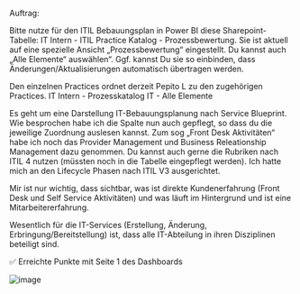 Auftrag:

Bitte nutze für den ITIL Bebauungsplan in Power BI diese Sharepoint-Tabelle: IT Intern - ITIL Practice Katalog - Prozessbewertung. 
Sie ist aktuell auf eine spezielle Ansicht „Prozessbewertung“ eingestellt. Du kannst auch „Alle Elemente“ auswählen“.
Ggf. kannst Du sie so einbinden, dass Änderungen/Aktualisierungen automatisch übertragen werden.

Den einzelnen Practices ordnet derzeit Pepito L zu den zugehörigen Practices.
IT Intern - Prozesskatalog IT - Alle Elemente

Es geht um eine Darstellung IT-Bebauungsplanung nach Service Blueprint.
Wie besprochen habe ich die Spalte nun auch gepflegt, so dass du die jeweilige Zuordnung auslesen kannst.
Zum sog „Front Desk Aktivitäten“ habe ich noch das Provider Management und Business Releationship Management dazu genommen. 
Du kannst auch gerne die Rubriken nach ITIL 4 nutzen (müssten noch in die Tabelle eingepflegt werden). Ich hatte mich an den Lifecycle Phasen nach ITIL V3 ausgerichtet. 

Mir ist nur wichtig, dass sichtbar, was ist direkte Kundenerfahrung (Front Desk und Self Service Aktivitäten) und was läuft im Hintergrund und ist eine Mitarbeitererfahrung.

Wesentlich für die IT-Services (Erstellung, Änderung, Erbringung/Bereitstellung) ist, dass alle IT-Abteilung in ihren Disziplinen beteiligt sind.


✅ Erreichte Punkte mit Seite 1 des Dashboards

![image](https://github.com/user-attachments/assets/3086ff71-535a-4d2a-ba6f-b308b3a5a9b3)

